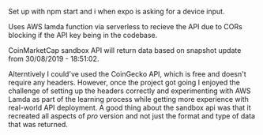 Set up with npm start and i when expo is asking for a device input.

Uses AWS lamda function via serverless to recieve the API due to CORs blocking if the API key being in the codebase.

CoinMarketCap sandbox API will return data based on snapshot update from 30/08/2019 - 18:51:02.

Alterntively I could've used the CoinGecko API, which is free and doesn't require any headers. However, once the project got going I enjoyed the challenge of setting up the headers correctly and experimenting with AWS Lamda as part of the learning process while getting more experience with real-world API deployment. A good thing about the sandbox api was that it recreated all aspects of _pro_ version and not just the format and type of data that was returned. 
